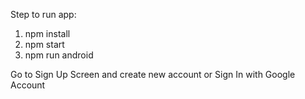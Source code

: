 Step to run app:

1. npm install
2. npm start
3. npm run android

Go to Sign Up Screen and create new account or Sign In with Google Account


